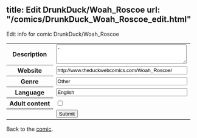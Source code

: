 title: Edit DrunkDuck/Woah_Roscoe
url: "/comics/DrunkDuck_Woah_Roscoe_edit.html"
---
Edit info for comic DrunkDuck/Woah_Roscoe

<form name="comic" action="http://gaepostmail.appspot.com/comic/" method="post">
<table class="comicinfo">
<tr>
<th>Description</th><td><textarea name="description" cols="40" rows="3">-</textarea></td>
</tr>
<tr>
<th>Website</th><td><input type="text" name="url" value="http://www.theduckwebcomics.com/Woah_Roscoe/" size="40"/></td>
</tr>
<tr>
<th>Genre</th><td><input type="text" name="genre" value="Other" size="40"/></td>
</tr>
<tr>
<th>Language</th><td><input type="text" name="language" value="English" size="40"/></td>
</tr>
<tr>
<th>Adult content</th><td><input type="checkbox" name="adult" value="adult" /></td>
</tr>
<tr>
<th></th><td>
<input type="hidden" name="comic" value="DrunkDuck_Woah_Roscoe" />
<input type="submit" name="submit" value="Submit" />
</td>
</tr>
</table>
</form>

Back to the [comic](DrunkDuck_Woah_Roscoe.html).
